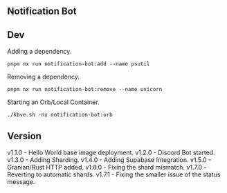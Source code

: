 ## Notification Bot

## Dev

Adding a dependency.
```shell
pnpm nx run notification-bot:add --name psutil
```

Removing a dependency.
```shell
pnpm nx run notification-bot:remove --name uvicorn
```

Starting an Orb/Local Container.
```shell
./kbve.sh -nx notification-bot:orb
```


## Version

v1.1.0  - Hello World base image deployment.
v1.2.0  - Discord Bot started.
v1.3.0  - Adding Sharding.
v1.4.0  - Adding Supabase Integration.
v1.5.0  - Granian/Rust HTTP added.
v1.6.0  - Fixing the shard mismatch.
v1.7.0  - Reverting to automatic shards.
v1.7.1  - Fixing the smaller issue of the status message.